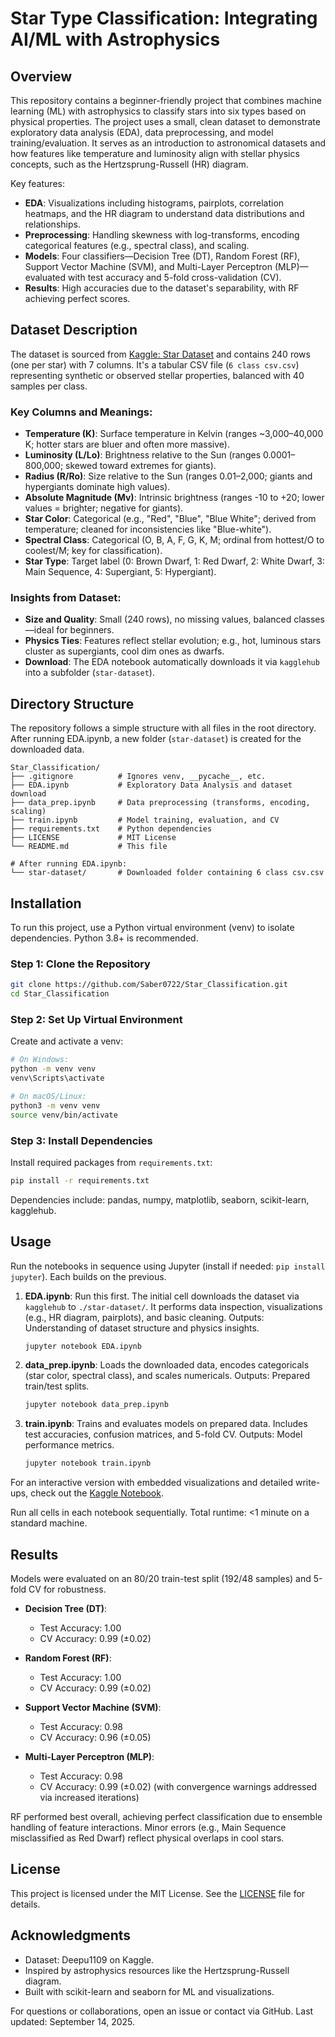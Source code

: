 # Star Type Classification: Integrating AI/ML with Astrophysics

## Overview

This repository contains a beginner-friendly project that combines machine learning (ML) with astrophysics to classify stars into six types based on physical properties. The project uses a small, clean dataset to demonstrate exploratory data analysis (EDA), data preprocessing, and model training/evaluation. It serves as an introduction to astronomical datasets and how features like temperature and luminosity align with stellar physics concepts, such as the Hertzsprung-Russell (HR) diagram.

Key features:
- **EDA**: Visualizations including histograms, pairplots, correlation heatmaps, and the HR diagram to understand data distributions and relationships.
- **Preprocessing**: Handling skewness with log-transforms, encoding categorical features (e.g., spectral class), and scaling.
- **Models**: Four classifiers—Decision Tree (DT), Random Forest (RF), Support Vector Machine (SVM), and Multi-Layer Perceptron (MLP)—evaluated with test accuracy and 5-fold cross-validation (CV).
- **Results**: High accuracies due to the dataset's separability, with RF achieving perfect scores.

## Dataset Description

The dataset is sourced from [Kaggle: Star Dataset](https://www.kaggle.com/datasets/deepu1109/star-dataset) and contains 240 rows (one per star) with 7 columns. It's a tabular CSV file (`6 class csv.csv`) representing synthetic or observed stellar properties, balanced with 40 samples per class.

### Key Columns and Meanings:
- **Temperature (K)**: Surface temperature in Kelvin (ranges ~3,000–40,000 K; hotter stars are bluer and often more massive).
- **Luminosity (L/Lo)**: Brightness relative to the Sun (ranges 0.0001–800,000; skewed toward extremes for giants).
- **Radius (R/Ro)**: Size relative to the Sun (ranges 0.01–2,000; giants and hypergiants dominate high values).
- **Absolute Magnitude (Mv)**: Intrinsic brightness (ranges -10 to +20; lower values = brighter; negative for giants).
- **Star Color**: Categorical (e.g., "Red", "Blue", "Blue White"; derived from temperature; cleaned for inconsistencies like "Blue-white").
- **Spectral Class**: Categorical (O, B, A, F, G, K, M; ordinal from hottest/O to coolest/M; key for classification).
- **Star Type**: Target label (0: Brown Dwarf, 1: Red Dwarf, 2: White Dwarf, 3: Main Sequence, 4: Supergiant, 5: Hypergiant).

### Insights from Dataset:
- **Size and Quality**: Small (240 rows), no missing values, balanced classes—ideal for beginners.
- **Physics Ties**: Features reflect stellar evolution; e.g., hot, luminous stars cluster as supergiants, cool dim ones as dwarfs.
- **Download**: The EDA notebook automatically downloads it via `kagglehub` into a subfolder (`star-dataset`).

## Directory Structure

The repository follows a simple structure with all files in the root directory. After running EDA.ipynb, a new folder (`star-dataset`) is created for the downloaded data.

```
Star_Classification/
├── .gitignore          # Ignores venv, __pycache__, etc.
├── EDA.ipynb           # Exploratory Data Analysis and dataset download
├── data_prep.ipynb     # Data preprocessing (transforms, encoding, scaling)
├── train.ipynb         # Model training, evaluation, and CV
├── requirements.txt    # Python dependencies
├── LICENSE             # MIT License
└── README.md           # This file

# After running EDA.ipynb:
└── star-dataset/       # Downloaded folder containing 6 class csv.csv
```

## Installation

To run this project, use a Python virtual environment (venv) to isolate dependencies. Python 3.8+ is recommended.

### Step 1: Clone the Repository
```bash
git clone https://github.com/Saber0722/Star_Classification.git
cd Star_Classification
```

### Step 2: Set Up Virtual Environment
Create and activate a venv:
```bash
# On Windows:
python -m venv venv
venv\Scripts\activate

# On macOS/Linux:
python3 -m venv venv
source venv/bin/activate
```

### Step 3: Install Dependencies
Install required packages from `requirements.txt`:
```bash
pip install -r requirements.txt
```
Dependencies include: pandas, numpy, matplotlib, seaborn, scikit-learn, kagglehub.

## Usage

Run the notebooks in sequence using Jupyter (install if needed: `pip install jupyter`). Each builds on the previous.

1. **EDA.ipynb**: Run this first. The initial cell downloads the dataset via `kagglehub` to `./star-dataset/`. It performs data inspection, visualizations (e.g., HR diagram, pairplots), and basic cleaning. Outputs: Understanding of dataset structure and physics insights.
   ```bash
   jupyter notebook EDA.ipynb
   ```

2. **data_prep.ipynb**: Loads the downloaded data, encodes categoricals (star color, spectral class), and scales numericals. Outputs: Prepared train/test splits.
   ```bash
   jupyter notebook data_prep.ipynb
   ```

3. **train.ipynb**: Trains and evaluates models on prepared data. Includes test accuracies, confusion matrices, and 5-fold CV. Outputs: Model performance metrics.
   ```bash
   jupyter notebook train.ipynb
   ```
   
For an interactive version with embedded visualizations and detailed write-ups, check out the [Kaggle Notebook](https://www.kaggle.com/code/aakashchilakamarri/star-type-classification).

Run all cells in each notebook sequentially. Total runtime: <1 minute on a standard machine.

## Results

Models were evaluated on an 80/20 train-test split (192/48 samples) and 5-fold CV for robustness.

- **Decision Tree (DT)**:
  - Test Accuracy: 1.00
  - CV Accuracy: 0.99 (±0.02)

- **Random Forest (RF)**:
  - Test Accuracy: 1.00
  - CV Accuracy: 0.99 (±0.02)

- **Support Vector Machine (SVM)**:
  - Test Accuracy: 0.98
  - CV Accuracy: 0.96 (±0.05)

- **Multi-Layer Perceptron (MLP)**:
  - Test Accuracy: 0.98
  - CV Accuracy: 0.99 (±0.02) (with convergence warnings addressed via increased iterations)

RF performed best overall, achieving perfect classification due to ensemble handling of feature interactions. Minor errors (e.g., Main Sequence misclassified as Red Dwarf) reflect physical overlaps in cool stars.

## License

This project is licensed under the MIT License. See the [LICENSE](LICENSE) file for details.

## Acknowledgments

- Dataset: Deepu1109 on Kaggle.
- Inspired by astrophysics resources like the Hertzsprung-Russell diagram.
- Built with scikit-learn and seaborn for ML and visualizations.

For questions or collaborations, open an issue or contact via GitHub. Last updated: September 14, 2025.
